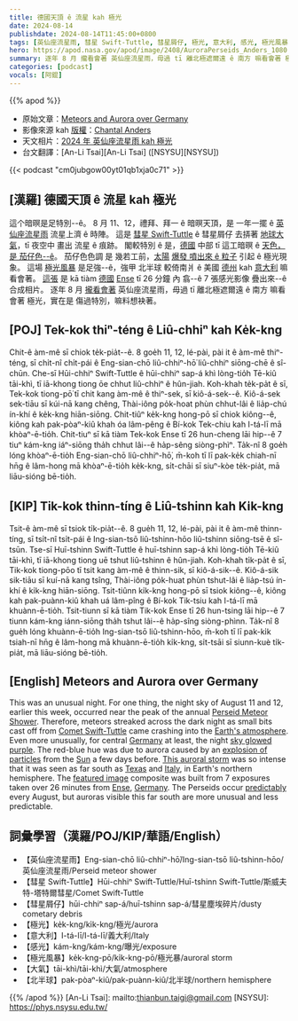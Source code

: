 ```yaml
---
title: 德國天頂 ê 流星 kah 極光
date: 2024-08-14
publishdate: 2024-08-14T11:45:00+0800
tags: [英仙座流星雨, 彗星 Swift-Tuttle, 彗星屑仔, 極光, 意大利, 感光, 極光風暴, 大氣, 北半球]
hero: https://apod.nasa.gov/apod/image/2408/AuroraPerseids_Anders_1080.jpg
summary: 逐年 8 月 攏看會著 英仙座流星雨，毋過 tī 離北極遮爾遠 ê 南方 嘛看會著 極光，實在是無四常嘛料想袂著。
categories: [podcast]
vocals: [阿錕]
---
```


{{% apod %}}

- 原始文章：[Meteors and Aurora over Germany](https://apod.nasa.gov/apod/ap240814.html)
- 影像來源 kah [版權][copyright]：[Chantal Anders](https://www.instagram.com/wetter_eule/)
- 天文相片：[2024 年 英仙座流星雨 kah 極光](https://www.facebook.com/media/set/?set=a.488496753878907&type=3)
- 台文翻譯：[An-Li Tsai][An-Li Tsai] ([NSYSU][NSYSU])

{{< podcast "cm0jubgow00yt01qb1xja0c71" >}}

## [漢羅] 德國天頂 ê 流星 kah 極光
這个暗暝是足特別--ê。
8 月 11、12，禮拜、拜一 ê 暗暝天頂，是 一年一擺 ê [英仙座流星雨][Perseid Meteor Shower] 流星上濟 ê 時陣。
這是 [彗星 Swift-Tuttle][Comet Swift-Tuttle] ê 彗星屑仔 去挵著 [地球大氣][Earth's atmosphere]，tī 夜空中 畫出 流星 ê 痕跡。
閣較特別 ê 是，[德國][Germany] 中部 tī 這工暗暝 ê [天色，是 茄仔色--ê][sky glowed purple]。
茄仔色色調 是 幾若工前，[太陽][Sun] [爆發 噴出來 ê 粒子][explosion of particles] 引起 ê 極光現象。
這場 [極光風暴][This auroral storm] 是足強--ê，強甲 北半球 較倚南爿 ê 美國 [德州][Texas] kah [意大利][Italy] 嘛看會著。
[這張][featured image] 是 kā tiàm [德國][Germany] [Ense][Ense] tī 26 分鐘 內 翕--ê 7 張感光影像 疊出來--ê 合成相片。
逐年 8 月 [攏看會著][predictably] 英仙座流星雨，毋過 tī 離北極遮爾遠 ê 南方 嘛看會著 極光，實在是 傷過特別，嘛料想袂著。

## [POJ] Tek-kok thiⁿ-téng ê Liû-chhiⁿ kah Ke̍k-kng
Chit-ê àm-mê sī chiok te̍k-pia̍t--ê.
8 goe̍h 11, 12, lé-pài, pài it ê àm-mê thiⁿ-téng, sī chi̍t-nî chi̍t-pái ê Eng-sian-chō liû-chhiⁿ-hō͘ liû-chhiⁿ siōng-chē ê sî-chūn.
Che-sī Hūi-chhiⁿ Swift-Tuttle ê hūi-chhiⁿ sap-á khì lòng-tio̍h Tē-kiû tāi-khì, tī iā-khong tiong ōe chhut liû-chhiⁿ ê hûn-jiah.
Koh-khah te̍k-pa̍t ê sī, Tek-kok tiong-pō͘ tī chit kang àm-mê ê thiⁿ-sek, sī kiô-á-sek--ê.
Kiô-á-sek sek-tiāu sī kúi-nā kang chêng, Thài-iông po̍k-hoat phùn chhut-lâi ê lia̍p-chú ín-khí ê ke̍k-kng hiān-siōng.
Chit-tiûⁿ ke̍k-kng hong-pō sī chiok kiông--ê, kiông kah pak-pòaⁿ-kiû khah óa lâm-pêng ê Bí-kok Tek-chiu kah I-tá-lī mā khòaⁿ-ē-tio̍h.
Chit-tiuⁿ sī kā tiàm Tek-kok Ense tī 26 hun-cheng lāi hip--ê 7 tiuⁿ kám-kng iáⁿ-siōng tha̍h chhut lâi--ê ha̍p-sêng siòng-phìⁿ.
Ta̍k-nî 8 goe̍h lóng khòaⁿ-ē-tio̍h Eng-sian-chō liû-chhiⁿ-hō͘, m̄-koh tī lī pak-ke̍k chiah-nī hn̄g ê lâm-hong mā khòaⁿ-ē-tio̍h ke̍k-kng, si̍t-chāi sī siuⁿ-kòe te̍k-pia̍t, mā liāu-sióng bē-tio̍h.

## [KIP] Tik-kok thinn-tíng ê Liû-tshinn kah Ki̍k-kng
Tsit-ê àm-mê sī tsiok ti̍k-pia̍t--ê.
8 gue̍h 11, 12, lé-pài, pài it ê àm-mê thinn-tíng, sī tsi̍t-nî tsi̍t-pái ê Ing-sian-tsō liû-tshinn-hōo liû-tshinn siōng-tsē ê sî-tsūn.
Tse-sī Huī-tshinn Swift-Tuttle ê huī-tshinn sap-á khì lòng-tio̍h Tē-kiû tāi-khì, tī iā-khong tiong uē tshut liû-tshinn ê hûn-jiah.
Koh-khah ti̍k-pa̍t ê sī, Tik-kok tiong-pōo tī tsit kang àm-mê ê thinn-sik, sī kiô-á-sik--ê.
Kiô-á-sik sik-tiāu sī kuí-nā kang tsîng, Thài-iông po̍k-huat phùn tshut-lâi ê lia̍p-tsú ín-khí ê ki̍k-kng hiān-siōng.
Tsit-tiûnn ki̍k-kng hong-pō sī tsiok kiông--ê, kiông kah pak-puànn-kiû khah uá lâm-pîng ê Bí-kok Tik-tsiu kah I-tá-lī mā khuànn-ē-tio̍h.
Tsit-tiunn sī kā tiàm Tik-kok Ense tī 26 hun-tsing lāi hip--ê 7 tiunn kám-kng iánn-siōng tha̍h tshut lâi--ê ha̍p-sîng siòng-phìnn.
Ta̍k-nî 8 gue̍h lóng khuànn-ē-tio̍h Ing-sian-tsō liû-tshinn-hōo, m̄-koh tī lī pak-ki̍k tsiah-nī hn̄g ê lâm-hong mā khuànn-ē-tio̍h ki̍k-kng, si̍t-tsāi sī siunn-kuè ti̍k-pia̍t, mā liāu-sióng bē-tio̍h.

## [English] Meteors and Aurora over Germany
This was an unusual night.
For one thing, the night sky of August 11 and 12, earlier this week, occurred near the peak of the annual [Perseid Meteor Shower][Perseid Meteor Shower].
Therefore, meteors streaked across the dark night as small bits cast off from [Comet Swift-Tuttle][Comet Swift-Tuttle] came crashing into the [Earth's atmosphere][Earth's atmosphere].
Even more unusually, for central [Germany][Germany] at least, the night [sky glowed purple][sky glowed purple].
The red-blue hue was due to aurora caused by an [explosion of particles][explosion of particles] from the [Sun][Sun] a few days before.
[This auroral storm][This auroral storm] was so intense that it was seen as far south as [Texas][Texas] and [Italy][Italy], in Earth's northern hemisphere.
The [featured image][featured image] composite was built from 7 exposures taken over 26 minutes from [Ense][Ense], [Germany][Germany].
The Perseids occur [predictably][predictably] every August, but auroras visible this far south are more unusual and less predictable.

## 詞彙學習（漢羅/POJ/KIP/華語/English）
- 【英仙座流星雨】Eng-sian-chō liû-chhiⁿ-hō͘/Ing-sian-tsō liû-tshinn-hōo/英仙座流星雨/Perseid meteor shower
- 【彗星 Swift-Tuttle】Hūi-chhiⁿ Swift-Tuttle/Huī-tshinn Swift-Tuttle/斯威夫特-塔特爾彗星/Comet Swift-Tuttle
- 【彗星屑仔】hūi-chhiⁿ sap-á/huī-tshinn sap-á/彗星塵埃碎片/dusty cometary debris
- 【極光】ke̍k-kng/ki̍k-kng/極光/aurora
- 【意大利】I-tá-lī/I-tá-lī/義大利/Italy
- 【感光】kám-kng/kám-kng/曝光/exposure
- 【極光風暴】ke̍k-kng-pō/ki̍k-kng-pō/極光暴/auroral storm
- 【大氣】tāi-khì/tāi-khì/大氣/atmosphere
- 【北半球】pak-pòaⁿ-kiû/pak-puànn-kiû/北半球/northern hemisphere

{{% /apod %}}
[An-Li Tsai]: mailto:thianbun.taigi@gmail.com
[NSYSU]: https://phys.nsysu.edu.tw/

[copyright]: https://apod.nasa.gov/apod/fap/lib/about_apod.html#srapply
[License3]: https://creativecommons.org/licenses/by/3.0/
[License2]:https://creativecommons.org/licenses/by-nc-nd/2.0/

[Perseid Meteor Shower]:https://science.nasa.gov/solar-system/meteors-meteorites/perseids/
[Comet Swift-Tuttle]:https://apod.nasa.gov/apod/astropix.htmlap960219.html
[Earth's atmosphere]:https://www.nasa.gov/general/what-is-earths-atmosphere/
[Germany]:https://en.wikipedia.org/wiki/Germany
[sky glowed purple]:https://apod.nasa.gov/apod/astropix.htmlap240612.html
[explosion of particles]:https://apod.nasa.gov/apod/astropix.htmlap180902.html
[Sun]:https://science.nasa.gov/sun/
[This auroral storm]:https://www.swpc.noaa.gov/news/severe-g4-geomagnetic-storms-observed-12-aug-2024
[Texas]:https://spaceweathergallery2.com/indiv_upload.php?upload_id=211318
[Italy]:https://spaceweathergallery2.com/indiv_upload.php?upload_id=211357
[featured image]:https://www.instagram.com/p/C-k4uM-NtSP/
[Ense]:https://youtu.be/7SylqzpjQfA
[Germany]:https://en.wikipedia.org/wiki/Germany
[predictably]:https://mrwallpaper.com/images/high/cute-yet-bored-funny-cat-e2ftbgrfxrbazqsb.webp
